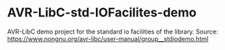 # AVR-LibC-std-IOFacilites-demo
AVR-LibC demo project for the standard io facilities of the library.
Source: https://www.nongnu.org/avr-libc/user-manual/group__stdiodemo.html
